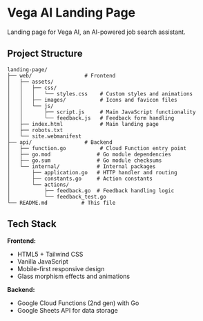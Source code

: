 # Vega AI Landing Page

Landing page for Vega AI, an AI-powered job search assistant.

## Project Structure

```plaintext
landing-page/
├── web/                 # Frontend
│   ├── assets/
│   │   ├── css/
│   │   │   └── styles.css    # Custom styles and animations
│   │   ├── images/           # Icons and favicon files
│   │   └── js/
│   │       ├── script.js     # Main JavaScript functionality
│   │       └── feedback.js   # Feedback form handling
│   ├── index.html            # Main landing page
│   ├── robots.txt
│   └── site.webmanifest
├── api/                 # Backend
│   ├── function.go           # Cloud Function entry point
│   ├── go.mod               # Go module dependencies
│   ├── go.sum               # Go module checksums
│   └── internal/            # Internal packages
│       ├── application.go   # HTTP handler and routing
│       ├── constants.go     # Action constants
│       └── actions/
│           ├── feedback.go  # Feedback handling logic
│           └── feedback_test.go
└── README.md           # This file
```

## Tech Stack

**Frontend:**

- HTML5 + Tailwind CSS
- Vanilla JavaScript
- Mobile-first responsive design
- Glass morphism effects and animations

**Backend:**

- Google Cloud Functions (2nd gen) with Go
- Google Sheets API for data storage
